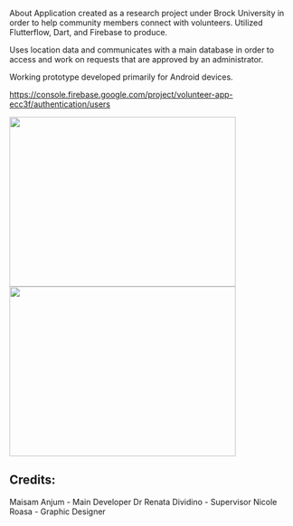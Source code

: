 About
Application created as a research project under Brock University in order to help community members connect with volunteers. Utilized Flutterflow, Dart, and Firebase to produce.

Uses location data and communicates with a main database in order to access and work on requests that are approved by an administrator.

Working prototype developed primarily for Android devices.

https://console.firebase.google.com/project/volunteer-app-ecc3f/authentication/users

<p float="left">
  <img src="https://github.com/Koorikdat/VolunteeringApp/assets/45243399/7ed3484e-659c-4796-8e56-f6e0d942e2e7" width="400" height="300"/>
  <img src="https://github.com/Koorikdat/VolunteeringApp/assets/45243399/920de786-c585-4a4e-9a65-a4c500f4e702" width="400" height="300"/>
</p>

## Credits:

Maisam Anjum - Main Developer
Dr Renata Dividino - Supervisor
Nicole Roasa - Graphic Designer
